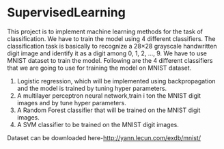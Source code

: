 # SupervisedLearning

This project is to implement machine learning methods for the task of classification. We have to train the model using 4 different classifiers. The classification task is basically to recognize a 28×28 grayscale handwritten digit image and identify it as a digit among 0, 1, 2, ..., 9. We have to use MNIST dataset to train the model. Following are the 4 different classifiers that we are going to use for training the model on MNIST dataset.
1. Logistic regression, which will be implemented using backpropagation and the model is trained by tuning hyper parameters.
2. A multilayer perceptron neural network,train i ton the MNIST digit images and by tune hyper parameters.
3. A Random Forest classifier that will be trained on the MNIST digit images.
4. A SVM classifier to be trained on the MNIST digit images.

Dataset can be downloaded here-http://yann.lecun.com/exdb/mnist/
